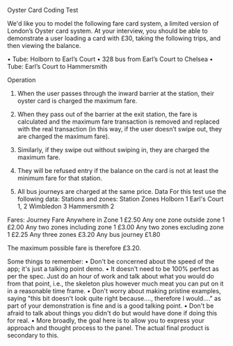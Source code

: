 Oyster Card Coding Test

We'd like you to model the following fare card system, a limited version of London’s Oyster card system. At your interview, you should be able to demonstrate a user loading a card with £30, taking the following trips, and then viewing the balance.

•	Tube: Holborn to Earl’s Court
•	328 bus from Earl’s Court to Chelsea
•	Tube: Earl’s Court to Hammersmith

Operation
1.	When the user passes through the inward barrier at the station, their oyster card is charged the maximum fare.

2.	When they pass out of the barrier at the exit station, the fare is calculated and the maximum fare transaction is removed and replaced with the real transaction (in this way, if the user doesn’t swipe out, they are charged the maximum fare).

3.	Similarly, if they swipe out without swiping in, they are charged the maximum fare.

4.	They will be refused entry if the balance on the card is not at least the minimum fare for that station.

5.	All bus journeys are charged at the same price.
Data
For this test use the following data:
Stations and zones:
Station	Zones
Holborn	1
Earl's Court	1, 2
Wimbledon	3
Hammersmith	2
    

Fares:
Journey	Fare
Anywhere in Zone 1	£2.50
Any one zone outside zone 1	£2.00
Any two zones including zone 1	£3.00
Any two zones excluding zone 1	£2.25
Any three zones	£3.20
Any bus journey	£1.80

The maximum possible fare is therefore £3.20.


Some things to remember:
•	Don't be concerned about the speed of the app; it's just a talking point demo.
•	It doesn't need to be 100% perfect as per the spec. Just do an hour of work and talk about what you would do from that point, i.e., the skeleton plus however much meat you can put on it in a reasonable time frame.
•	Don't worry about making pristine examples, saying "this bit doesn't look quite right because...., therefore I would...." as part of your demonstration is fine and is a good talking point.
•	Don't be afraid to talk about things you didn't do but would have done if doing this for real.
•	More broadly, the goal here is to allow you to express your approach and thought process to the panel. The actual final product is secondary to this.


